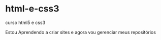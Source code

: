 # html-e-css3
 curso html5 e css3

Estou Aprendendo a criar sites e agora vou gerenciar meus repositórios
